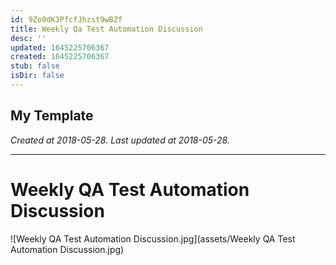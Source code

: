 ```yaml
---
id: 9Zo0dK3PfcfJhzst9wBZf
title: Weekly Qa Test Automation Discussion
desc: ''
updated: 1645225706367
created: 1645225706367
stub: false
isDir: false
---
```

My Template
---

_Created at 2018-05-28._
_Last updated at 2018-05-28._




---

# Weekly QA Test Automation Discussion


![Weekly QA Test Automation Discussion.jpg](assets/Weekly QA Test Automation Discussion.jpg)

